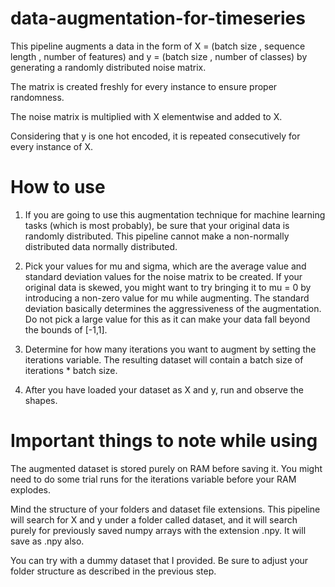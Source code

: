 # data-augmentation-for-timeseries

This pipeline augments a data in the form of X = (batch size , sequence length , number of features) and y = (batch size , number of classes) by generating a randomly distributed noise matrix.

The matrix is created freshly for every instance to ensure proper randomness. 

The noise matrix is multiplied with X elementwise and added to X. 

Considering that y is one hot encoded, it is repeated consecutively for every instance of X.

# How to use

1. If you are going to use this augmentation technique for machine learning tasks (which is most probably), be sure that your original data is randomly distributed. This pipeline cannot make a non-normally distributed data normally distributed.

2. Pick your values for mu and sigma, which are the average value and standard deviation values for the noise matrix to be created. If your original data is skewed, you might want to try bringing it to mu = 0 by introducing a non-zero value for mu while augmenting. The standard deviation basically determines the aggressiveness of the augmentation. Do not pick a large value for this as it can make your data fall beyond the bounds of [-1,1].

3. Determine for how many iterations you want to augment by setting the iterations variable. The resulting dataset will contain a batch size of iterations * batch size.

4. After you have loaded your dataset as X and y, run and observe the shapes.

# Important things to note while using

The augmented dataset is stored purely on RAM before saving it. You might need to do some trial runs for the iterations variable before your RAM explodes. 

Mind the structure of your folders and dataset file extensions. This pipeline will search for X and y under a folder called dataset, and it will search purely for previously saved numpy arrays with the extension .npy. It will save as .npy also. 

You can try with a dummy dataset that I provided. Be sure to adjust your folder structure as described in the previous step. 

